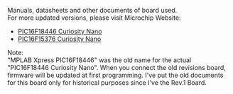 Manuals, datasheets and other documents of board used.  
For more updated versions, please visit Microchip Website:  
- [PIC16F18446 Curiosity Nano](https://www.microchip.com/Developmenttools/ProductDetails/DM164144)
- [PIC16F15376 Curiosity Nano](https://www.microchip.com/DevelopmentTools/ProductDetails/PartNO/DM164148)
  
Note:  
"MPLAB Xpress PIC16F18446" was the old name for the actual "PIC16F18446 Curiosity Nano". 
When you connect the old revisions board, firmware will be updated at first programming. 
I've put the old documents for this board only for historical purposes since I've the Rev.1 Board.
